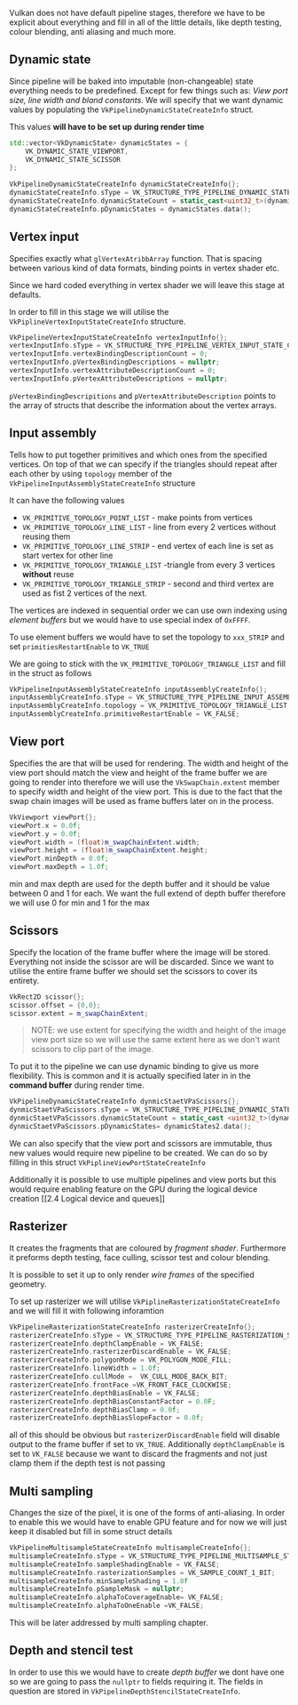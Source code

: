 Vulkan does not have default pipeline stages, therefore we have to be explicit about everything and fill in all of the little details, like depth testing, colour blending, anti aliasing and much more. 

## Dynamic state
Since pipeline will be baked into imputable (non-changeable) state everything needs to be predefined. Except for few things such as: *View port size, line width and bland constants*. We will specify that we want dynamic values by populating the `VkPipelineDynamicStateCreateInfo` struct. 

This values **will have to be set up during render time**

```c++
std::vector<VkDynamicState> dynamicStates = {  
    VK_DYNAMIC_STATE_VIEWPORT,  
    VK_DYNAMIC_STATE_SCISSOR  
};  
  
VkPipelineDynamicStateCreateInfo dynamicStateCreateInfo{};  
dynamicStateCreateInfo.sType = VK_STRUCTURE_TYPE_PIPELINE_DYNAMIC_STATE_CREATE_INFO;  
dynamicStateCreateInfo.dynamicStateCount = static_cast<uint32_t>(dynamicStates.size());  
dynamicStateCreateInfo.pDynamicStates = dynamicStates.data();
```

## Vertex input 
Specifies exactly what `glVertexAtribbArray` function. That is spacing between various kind of data formats, binding points in vertex shader etc.

Since we hard coded everything in vertex shader we will leave this stage at defaults.

In order to fill in this stage we will utilise the `VkPiplineVertexInputStateCreateInfo` structure.

```c++
VkPipelineVertexInputStateCreateInfo vertexInputInfo{};  
vertexInputInfo.sType = VK_STRUCTURE_TYPE_PIPELINE_VERTEX_INPUT_STATE_CREATE_INFO;  
vertexInputInfo.vertexBindingDescriptionCount = 0;  
vertexInputInfo.pVertexBindingDescriptions = nullptr;  
vertexInputInfo.vertexAttributeDescriptionCount = 0;  
vertexInputInfo.pVertexAttributeDescriptions = nullptr;
```
 `pVertexBindingDescripitions` and `pVertexAttributeDescription` points to the array of structs that describe the information about the vertex arrays.

## Input assembly
Tells how to put together primitives and which ones from the specified vertices. On top of that we can specify if the triangles should repeat after each other by using `topology` member of the `VkPipelineInputAssemblyStateCreateInfo` structure

It can have the following values
- `VK_PRIMITIVE_TOPOLOGY_POINT_LIST` - make points from vertices
- `VK_PRIMITIVE_TOPOLOGY_LINE_LIST` -  line from every 2 vertices without reusing them
- `VK_PRIMITIVE_TOPOLOGY_LINE_STRIP` - end vertex of each line is set as start vertex for other line 
- `VK_PRIMITIVE_TOPOLOGY_TRIANGLE_LIST` -triangle from every 3 vertices **without** reuse
- `VK_PRIMITIVE_TOPOLOGY_TRIANGLE_STRIP` - second and third vertex are used as fist 2 vertices of the next. 

The vertices are indexed in sequential order we can use own indexing using *element buffers* but we would have to use special index of `OxFFFF`.

To use element buffers we would have to set the topology to `xxx_STRIP` and set `primitiesRestartEnable` to `VK_TRUE`

We are going to stick with the `VK_PRIMITIVE_TOPOLOGY_TRIANGLE_LIST` and fill in the struct as follows

```c++
VkPipelineInputAssemblyStateCreateInfo inputAssemblyCreateInfo{};  
inputAssemblyCreateInfo.sType = VK_STRUCTURE_TYPE_PIPELINE_INPUT_ASSEMBLY_STATE_CREATE_INFO;  
inputAssemblyCreateInfo.topology = VK_PRIMITIVE_TOPOLOGY_TRIANGLE_LIST;  
inputAssemblyCreateInfo.primitiveRestartEnable = VK_FALSE;
```


## View port
Specifies the are that will be used for rendering. The width and height of the view port should match the view and height of the frame buffer we are going to render into therefore we will use the `VkSwapChain.extent` member to specify width and height of the view port. This is due to the fact that the swap chain images will be used as frame buffers later on in the process. 

```c++
VkViewport viewPort{};  
viewPort.x = 0.0f;  
viewPort.y = 0.0f;  
viewPort.width = (float)m_swapChainExtent.width;  
viewPort.height = (float)m_swapChainExtent.height;  
viewPort.minDepth = 0.0f;  
viewPort.maxDepth = 1.0f;
```

min and max depth are used for the depth buffer and it should be value between 0 and 1 for each. We want the full extend of depth buffer therefore we will use 0 for min and 1 for the max 

## Scissors
Specify the location of the frame buffer where the image will be stored. Everything not inside the scissor are will be discarded. Since we want to utilise the entire frame buffer we should set the scissors to cover its entirety. 

```c++
VkRect2D scissor{};  
scissor.offset = {0,0};  
scissor.extent = m_swapChainExtent;
```
>NOTE: we use extent for specifying the width and height of the image view port size so we will use the same extent here as we don't want scissors to clip part of the image. 

To put it to the pipeline we can use dynamic binding to give us more flexibility. This is common and it  is actually specified later in in the **command buffer** during render time. 

```c++
VkPipelineDynamicStateCreateInfo dynmicStaetVPaScissors{};  
dynmicStaetVPaScissors.sType = VK_STRUCTURE_TYPE_PIPELINE_DYNAMIC_STATE_CREATE_INFO;  
dynmicStaetVPaScissors.dynamicStateCount = static_cast <uint32_t>(dynamicStates2.size());  
dynmicStaetVPaScissors.pDynamicStates= dynamicStates2.data();
```

We can also specify that the view port and scissors are immutable, thus new values would require new pipeline to be created. We can do so by filling in this struct `VkPiplineViewPortStateCreateInfo`

Additionally it is possible to use multiple pipelines and view ports but this would require enabling feature on the GPU during the logical device creation [[2.4 Logical device and queues]]

## Rasterizer

It creates the fragments that are coloured by *fragment shader*. Furthermore it preforms depth testing, face culling, scissor test and colour blending. 

It is possible to set it up to only render *wire frames* of the specified geometry.

To set up rasterizer we will utilise `VkPiplineRasterizationStateCreateInfo`  and we will fill it with following inforamtion

```c++
VkPipelineRasterizationStateCreateInfo rasterizerCreateInfo{};  
rasterizerCreateInfo.sType = VK_STRUCTURE_TYPE_PIPELINE_RASTERIZATION_STATE_CREATE_INFO;  
rasterizerCreateInfo.depthClampEnable = VK_FALSE;  
rasterizerCreateInfo.rasterizerDiscardEnable = VK_FALSE;  
rasterizerCreateInfo.polygonMode = VK_POLYGON_MODE_FILL;  
rasterizerCreateInfo.lineWidth = 1.0f;  
rasterizerCreateInfo.cullMode =  VK_CULL_MODE_BACK_BIT;  
rasterizerCreateInfo.frontFace =VK_FRONT_FACE_CLOCKWISE;  
rasterizerCreateInfo.depthBiasEnable = VK_FALSE;  
rasterizerCreateInfo.depthBiasConstantFactor = 0.0F;  
rasterizerCreateInfo.depthBiasClamp = 0.0f;  
rasterizerCreateInfo.depthBiasSlopeFactor = 0.0f;
```

all of this should be obvious but `rasterizerDiscardEnable` field will disable output to the frame buffer if set to `VK_TRUE`. Additionally `depthClampEnable` is set to `VK_FALSE` because we want to discard the fragments and not just clamp them if the depth test is not passing 

## Multi sampling
Changes the size of the pixel, it is one of the forms of anti-aliasing.
In order to enable this we would have to enable GPU feature and for now we will just keep it disabled but fill in some struct details 

```c++
VkPipelineMultisampleStateCreateInfo multisampleCreateInfo{};  
multisampleCreateInfo.sType = VK_STRUCTURE_TYPE_PIPELINE_MULTISAMPLE_STATE_CREATE_INFO;  
multisampleCreateInfo.sampleShadingEnable = VK_FALSE;  
multisampleCreateInfo.rasterizationSamples = VK_SAMPLE_COUNT_1_BIT;  
multisampleCreateInfo.minSampleShading = 1.0f  
multisampleCreateInfo.pSampleMask = nullptr;  
multisampleCreateInfo.alphaToCoverageEnable= VK_FALSE;  
multisampleCreateInfo.alphaToOneEnable =VK_FALSE;
```
This will be later addressed by multi sampling chapter. 

## Depth and stencil test
In order to use this we would have to create *depth buffer* we dont have one so we are going to pass the `nullptr` to fields requiring it. The fields in question are stored in `VkPipelineDepthStencilStateCreateInfo`.






 